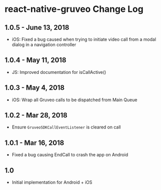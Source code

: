 # react-native-gruveo Change Log

## 1.0.5 - June 13, 2018

- iOS: Fixed a bug caused when trying to initiate video call from a modal dialog
in a navigation controller

## 1.0.4 - May 11, 2018

- JS: Improved documentation for isCallActive()

## 1.0.3 - May 4, 2018

- iOS: Wrap all Gruveo calls to be dispatched from Main Queue

## 1.0.2 - Mar 28, 2018

- Ensure `GruveoSDKCallEventListener` is cleared on call

## 1.0.1  - Mar 16, 2018

- Fixed a bug causing EndCall to crash the app on Android

## 1.0

- Initial implementation for Android + iOS